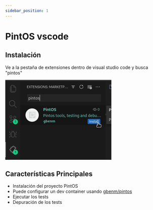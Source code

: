 ```yaml
---
sidebar_position: 1
---
```

# PintOS vscode

## Instalación
Ve a la pestaña de extensiones dentro de visual studio code y busca "pintos"

![image](assets/find-ext.png)

## Características Principales

- Instalación del proyecto PintOS
- Puede configurar un dev container usando [gbenm/pintos](https://hub.docker.com/r/gbenm/pintos)
- Ejecutar los tests
- Depuración de los tests

